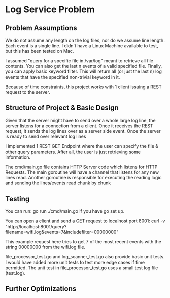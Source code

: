 # Log Service Problem

## Problem Assumptions
We do not assume any length on the log files, nor do we assume line length. 
Each event is a single line. I didn't have a Linux Machine available to test, but 
this has been tested on Mac. 

I assumed "query for a specific file in /var/log" meant to retrieve all file contents.
You can also get the last n events of a valid specified file. Finally, you can apply
basic keyword filter. This will return all (or just the last n) log events that have the 
specified non-trivial keyword in it. 

Because of time constraints, this project works with 1 client issuing a REST request
to the server. 

## Structure of Project & Basic Design

Given that the server might have to send over a whole large log line, the 
server listens for a connection from a client. Once it receives the REST request, 
it sends the log lines over as a server side event. Once the server is ready to 
send over relevant log lines

I implemented 1 REST GET Endpoint where the user can specify the file & other
query parameters. After all, the user is just retrieving some information.

The cmd/main.go file contains HTTP Server code which listens for HTTP Requests.
The main goroutine will have a channel that listens for any new lines read.
Another goroutine is responsible for executing the reading logic and sending 
the lines/events read chunk by chunk

## Testing
You can run: go run ./cmd/main.go if you have go set up. 

You can open a client and send a GET request to localhost port 8001: 
curl -v "http://localhost:8001/query?filename=wifi.log&events=7&includefilter=00000000"

This example request here tries to get 7 of the most recent events with the string
00000000 from the wifi.log file.

file_processor_test.go and log_scanner_test.go also provide basic unit
tests. I would have added more unit tests to test more edge cases if 
time permitted. The unit test in file_processor_test.go uses a small 
test log file (test.log).

## Further Optimizations


